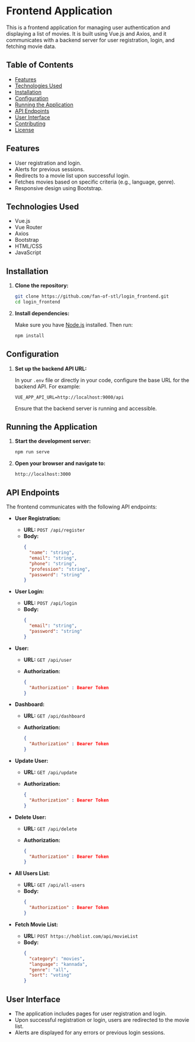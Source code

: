 # Frontend Application

This is a frontend application for managing user authentication and displaying a list of movies. It is built using Vue.js and Axios, and it communicates with a backend server for user registration, login, and fetching movie data.

## Table of Contents

- [Features](#features)
- [Technologies Used](#technologies-used)
- [Installation](#installation)
- [Configuration](#configuration)
- [Running the Application](#running-the-application)
- [API Endpoints](#api-endpoints)
- [User Interface](#user-interface)
- [Contributing](#contributing)
- [License](#license)

## Features

- User registration and login.
- Alerts for previous sessions.
- Redirects to a movie list upon successful login.
- Fetches movies based on specific criteria (e.g., language, genre).
- Responsive design using Bootstrap.

## Technologies Used

- Vue.js
- Vue Router
- Axios
- Bootstrap
- HTML/CSS
- JavaScript

## Installation

1. **Clone the repository:**

   ```bash
   git clone https://github.com/fan-of-stl/login_frontend.git
   cd login_frontend
   ```

2. **Install dependencies:**

   Make sure you have [Node.js](https://nodejs.org/) installed. Then run:

   ```bash
   npm install
   ```

## Configuration

1. **Set up the backend API URL:**

   In your `.env` file or directly in your code, configure the base URL for the backend API. For example:

   ```env
   VUE_APP_API_URL=http://localhost:9000/api
   ```

   Ensure that the backend server is running and accessible.

## Running the Application

1. **Start the development server:**

   ```bash
   npm run serve
   ```

2. **Open your browser and navigate to:**

   ```
   http://localhost:3000
   ```

## API Endpoints

The frontend communicates with the following API endpoints:

- **User Registration:**

  - **URL:** `POST /api/register`
  - **Body:**
    ```json
    {
      "name": "string",
      "email": "string",
      "phone": "string",
      "profession": "string",
      "password": "string"
    }
    ```

- **User Login:**

  - **URL:** `POST /api/login`
  - **Body:**
    ```json
    {
      "email": "string",
      "password": "string"
    }
    ```

- **User:**

  - **URL:** `GET /api/user`
  - **Authorization:**

    ```json
    {
      "Authorization" : Bearer Token
    }
    ```

- **Dashboard:**

  - **URL:** `GET /api/dashboard`
  - **Authorization:**

    ```json
    {
      "Authorization" : Bearer Token
    }
    ```

- **Update User:**

  - **URL:** `GET /api/update`
  - **Authorization:**

    ```json
    {
      "Authorization" : Bearer Token
    }
    ```

- **Delete User:**

  - **URL:** `GET /api/delete`
  - **Authorization:**

    ```json
    {
      "Authorization" : Bearer Token
    }
    ```

- **All Users List:**

  - **URL:** `GET /api/all-users`
  - **Body:**
    ```json
    {
      "Authorization" : Bearer Token
    }
    ```

- **Fetch Movie List:**
  - **URL:** `POST https://hoblist.com/api/movieList`
  - **Body:**
    ```json
    {
      "category": "movies",
      "language": "kannada",
      "genre": "all",
      "sort": "voting"
    }
    ```

## User Interface

- The application includes pages for user registration and login.
- Upon successful registration or login, users are redirected to the movie list.
- Alerts are displayed for any errors or previous login sessions.
